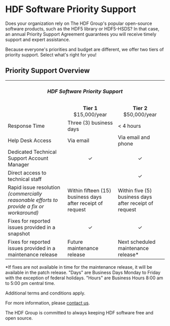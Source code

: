 # HDF Software Priority Support

Does your organization rely on The HDF Group's popular open-source software products, such as the HDF5 library or HDF5-HSDS? In that case, an annual Priority Support Agreement guarantees you will receive timely support and expert assistance. 

Because everyone's priorities and budget are different, we offer two tiers of priority support. Select what's right for you!

## Priority Support Overview

<table style="table-layout: fixed;" border="0">
<tbody>
<tr">
<td colspan="3"><h5 style="text-align: center;">HDF Software Priority Support</h5></td>
</tr>
<tr>
<td style="text-align: left; vertical-align: middle;"></td>
<td style="vertical-align: middle; text-align:center;"><strong>Tier 1</strong><br>
  $15,000/year</td>
<td style="vertical-align: middle; text-align:center;"><strong>Tier 2</strong><Br>$50,000/year</td>
</tr>
<tr>
<td style="text-align: left; vertical-align: middle;">Response Time</td>
<td>Three (3) business days</td>
<td>&lt; 4 hours</td>
</ter>
<tr>
<td style="text-align: left; vertical-align: middle;">Help Desk Access</td>
<td>Via email</td>
<td>Via email and phone</td>
</tr>
<tr>
<td style="text-align: left; vertical-align: middle;">Dedicated Technical Support Account Manager</td>
<td style="text-align: center;">&#x2713;</td>
<td style="text-align: center;">&#x2713;</td>
</tr>
<tr>
<td style="text-align: left; vertical-align: middle;">Direct access to technical staff</td>
<td></td>
<td style="text-align: center;">&#x2713;</td>
</tr>
<tr>
<td style="text-align: left; vertical-align: middle;">Rapid issue resolution <i>(commercially reasonable
efforts to provide a fix or workaround)</i></td>
<td>Within fifteen (15) business days after receipt of request</td>
<td>Within five (5) business days after receipt of request</td>
</tr>
<tr>
<td style="text-align: left; vertical-align: middle;">Fixes for reported issues provided in a snapshot</td>
<td style="text-align: center;">	&#x2713;</td>
<td style="text-align: center;">	&#x2713;</td>
</tr>
<tr>
<td style="text-align: left; vertical-align: middle;">Fixes for reported issues provided in a maintenance release</td>
<td>Future maintenance release</td>
<td>Next scheduled maintenance release*</td>
</tr>
</tbody>
</table>


*If fixes are not available in time for the maintenance release, it will be available in the patch release.
"Days" are Business Days Monday to Friday with the exception of federal holidays. "Hours" are Business Hours 8:00 am to 5:00 pm central time.

Additional terms and conditions apply.

For more information, please [contact us](mailto:info@hdfgroup.org).

The HDF Group is committed to always keeping HDF software free and open source. 

